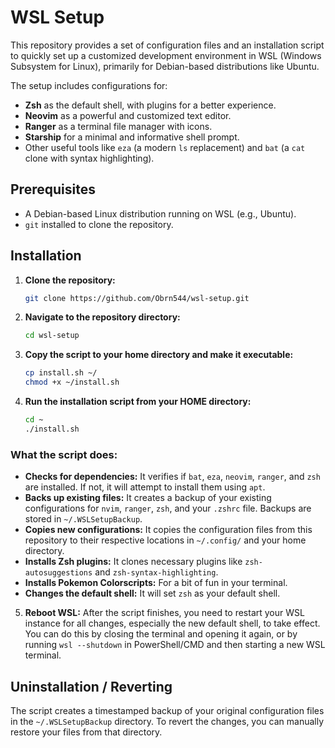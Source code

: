 # WSL Setup

This repository provides a set of configuration files and an installation script to quickly set up a customized development environment in WSL (Windows Subsystem for Linux), primarily for Debian-based distributions like Ubuntu.

The setup includes configurations for:

- **Zsh** as the default shell, with plugins for a better experience.
- **Neovim** as a powerful and customized text editor.
- **Ranger** as a terminal file manager with icons.
- **Starship** for a minimal and informative shell prompt.
- Other useful tools like `eza` (a modern `ls` replacement) and `bat` (a `cat` clone with syntax highlighting).

## Prerequisites

- A Debian-based Linux distribution running on WSL (e.g., Ubuntu).
- `git` installed to clone the repository.

## Installation

1.  **Clone the repository:**

    ```bash
    git clone https://github.com/Obrn544/wsl-setup.git
    ```

2.  **Navigate to the repository directory:**

    ```bash
    cd wsl-setup
    ```

3.  **Copy the script to your home directory and make it executable:**

    ```bash
    cp install.sh ~/
    chmod +x ~/install.sh
    ```

4.  **Run the installation script from your HOME directory:**
    ```bash
    cd ~
    ./install.sh
    ```

### What the script does:

- **Checks for dependencies:** It verifies if `bat`, `eza`, `neovim`, `ranger`, and `zsh` are installed. If not, it will attempt to install them using `apt`.
- **Backs up existing files:** It creates a backup of your existing configurations for `nvim`, `ranger`, `zsh`, and your `.zshrc` file. Backups are stored in `~/.WSLSetupBackup`.
- **Copies new configurations:** It copies the configuration files from this repository to their respective locations in `~/.config/` and your home directory.
- **Installs Zsh plugins:** It clones necessary plugins like `zsh-autosuggestions` and `zsh-syntax-highlighting`.
- **Installs Pokemon Colorscripts:** For a bit of fun in your terminal.
- **Changes the default shell:** It will set `zsh` as your default shell.

5.  **Reboot WSL:**
    After the script finishes, you need to restart your WSL instance for all changes, especially the new default shell, to take effect. You can do this by closing the terminal and opening it again, or by running `wsl --shutdown` in PowerShell/CMD and then starting a new WSL terminal.

## Uninstallation / Reverting

The script creates a timestamped backup of your original configuration files in the `~/.WSLSetupBackup` directory. To revert the changes, you can manually restore your files from that directory.
